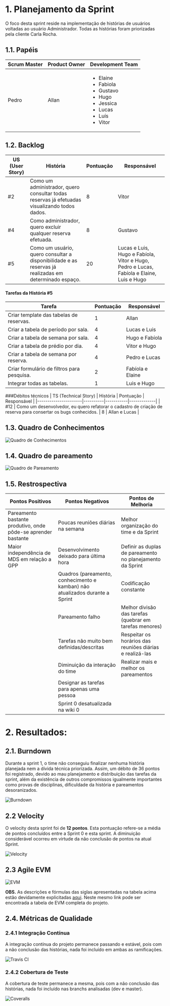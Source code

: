# 1. Planejamento da Sprint
O foco desta sprint reside na implementação de histórias de usuários voltadas ao usuário Administrador. Todas as histórias foram priorizadas pela cliente Carla Rocha. 

## 1.1. Papéis

|Scrum Master|Product Owner|Development Team     |
|------------|-------------|---------------------|
|Pedro       | Allan      |<ul><li>Elaine</li><li>Fabiola</li><li>Gustavo</li><li>Hugo</li><li>Jessica</li><li>Lucas</li><li>Luís</li><li>Vitor</li>  |

## 1.2. Backlog

| US (User Story) | História | Pontuação | Responsável |
|----------------------|----------|-----------|-------------|
| #2 | Como um administrador, quero consultar todas reservas já efetuadas visualizando todos dados. | 8  | Vitor |
| #4 | Como administrador, quero excluir qualquer reserva efetuada. | 8  | Gustavo |
| #5 | Como um usuário, quero consultar a disponibilidade e as reservas já realizadas em determinado espaço. | 20  | Lucas e Luis, Hugo e Fabíola, Vitor e Hugo, Pedro e Lucas, Fabíola e Elaine, Luis e Hugo |

#### Tarefas da História #5
| Tarefa | Pontuação | Responsável |
|--------|-----------|-------------|
| Criar template das tabelas de reservas. | 1  | Allan |
| Criar a tabela de período por sala. | 4 | Lucas e Luis |
| Criar a tabela de semana por sala. | 4  | Hugo e Fabíola |
| Criar a tabela de prédio por dia. | 4 | Vitor e Hugo |
| Criar a tabela de semana por reserva. | 4  | Pedro e Lucas |
| Criar formulário de filtros para pesquisa. | 2 | Fabíola e Elaine |
| Integrar todas as tabelas. | 1 | Luis e Hugo |

###Débitos técnicos
| TS (Technical Story) | História | Pontuação | Responsável |
|----------------------|----------|-----------|-------------|
| #12 | Como um desenvolvedor, eu quero refatorar o cadastro de criação de reserva para consertar os bugs conhecidos. | 8  | Allan e Lucas |

## 1.3. Quadro de Conhecimentos
![Quadro de Conhecimentos](https://raw.githubusercontent.com/wiki/fga-gpp-mds/2016.2-Time05-SalasFGA/img/1_conhecimento.png) 

## 1.4. Quadro de pareamento
![Quadro de Pareamento](https://raw.githubusercontent.com/wiki/fga-gpp-mds/2016.2-Time05-SalasFGA/img/1_pareamento.png) 

## 1.5. Restrospectiva
| Pontos Positivos | Pontos Negativos | Pontos de Melhoria |
|------------------|------------------|--------------------|
| Pareamento bastante produtivo, onde pôde-se aprender bastante | Poucas reuniões diárias na semana | Melhor organização do time e da Sprint |
| Maior independência de MDS em relação a GPP | Desenvolvimento deixado para última hora | Definir as duplas de pareamento no planejamento da Sprint |
|  | Quadros (pareamento, conhecimento e kamban) não atualizados durante a Sprint | Codificação constante |
|  | Pareamento falho | Melhor divisão das tarefas (quebrar em tarefas menores)
|  | Tarefas não muito bem definidas/descritas | Respeitar os horários das reuniões diárias e realizá-las
|  | Diminuição da interação do time | Realizar mais e melhor os pareamentos
|  | Designar as tarefas para apenas uma pessoa |  |
|  | Sprint 0 desatualizada na wiki 0 |  |

# 2. Resultados:

## 2.1. Burndown
Durante a sprint 1, o time não conseguiu finalizar nenhuma história planejada nem a dívida técnica priorizada. Assim, um débito de 36 pontos foi registrado, devido ao mau planejamento e distribuição das tarefas da sprint, além da existência de outros compromissos igualmente importantes como provas de disciplinas, dificuldade da história e pareamentos desoranizados.

![Burndown](https://raw.githubusercontent.com/wiki/fga-gpp-mds/2016.2-Time05-SalasFGA/img/1_burndown.png) 

## 2.2 Velocity
O velocity desta sprint foi de **12 pontos**. Esta pontuação refere-se a média de pontos concluídos entre a Sprint 0 e esta sprint. A diminuição considerável ocorreu em virtude da não conclusão de pontos na atual Sprint.

![Velocity](https://raw.githubusercontent.com/wiki/fga-gpp-mds/2016.2-Time05-SalasFGA/img/velocity.png)

## 2.3 Agile EVM

![EVM](https://raw.githubusercontent.com/wiki/fga-gpp-mds/2016.2-Time05-SalasFGA/img/1_evm.png)

**OBS.** As descrições e fórmulas das siglas apresentadas na tabela acima estão devidamente explicitadas [aqui](https://github.com/fga-gpp-mds/2016.2-SAS_FGA/wiki/Agile-EVM). Neste mesmo link pode ser encontrada a tabela de EVM completa do projeto.

## 2.4. Métricas de Qualidade
### 2.4.1 Integração Contínua
A integração contínua do projeto permanece passando e estável, pois com a não conclusão das histórias, nada foi incluído em ambas as ramificações.

![Travis CI](https://raw.githubusercontent.com/wiki/fga-gpp-mds/2016.2-Time05-SalasFGA/metrics/sprint0/travis.png) 

### 2.4.2 Cobertura de Teste
A cobertura de teste permanece a mesma, pois com a não conclusão das histórias, nada foi incluído nas branchs analisadas (dev e master).

![Coveralls](https://raw.githubusercontent.com/wiki/fga-gpp-mds/2016.2-Time05-SalasFGA/metrics/sprint0/coveralls.png)
